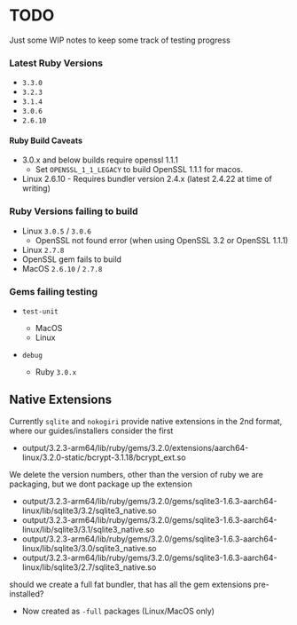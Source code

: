 # TODO

Just some WIP notes to keep some track of testing progress

### Latest Ruby Versions

- `3.3.0`
- `3.2.3`
- `3.1.4`
- `3.0.6`
- `2.6.10`

#### Ruby Build Caveats

- 3.0.x and below builds require openssl 1.1.1
  - Set `OPENSSL_1_1_LEGACY` to build OpenSSL 1.1.1 for macos.
- Linux 2.6.10 - Requires bundler version 2.4.x (latest 2.4.22 at time of writing)

### Ruby Versions failing to build

- Linux  `3.0.5` / `3.0.6`
  - OpenSSL not found error (when using OpenSSL 3.2 or OpenSSL 1.1.1)
 - Linux  `2.7.8`
  - OpenSSL gem fails to build 
- MacOS  `2.6.10` / `2.7.8`

### Gems failing testing

- `test-unit`
  - MacOS
  - Linux

- `debug`
  - Ruby `3.0.x`

## Native Extensions

Currently `sqlite` and `nokogiri` provide native extensions in the 2nd format, where our guides/installers consider the first

- output/3.2.3-arm64/lib/ruby/gems/3.2.0/extensions/aarch64-linux/3.2.0-static/bcrypt-3.1.18/bcrypt_ext.so
  
We delete the version numbers, other than the version of ruby we are packaging, but we dont package up the extension

- output/3.2.3-arm64/lib/ruby/gems/3.2.0/gems/sqlite3-1.6.3-aarch64-linux/lib/sqlite3/3.2/sqlite3_native.so
- output/3.2.3-arm64/lib/ruby/gems/3.2.0/gems/sqlite3-1.6.3-aarch64-linux/lib/sqlite3/3.1/sqlite3_native.so
- output/3.2.3-arm64/lib/ruby/gems/3.2.0/gems/sqlite3-1.6.3-aarch64-linux/lib/sqlite3/3.0/sqlite3_native.so
- output/3.2.3-arm64/lib/ruby/gems/3.2.0/gems/sqlite3-1.6.3-aarch64-linux/lib/sqlite3/2.7/sqlite3_native.so

should we create a full fat bundler, that has all the gem extensions pre-installed?

- Now created as `-full` packages (Linux/MacOS only)
